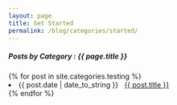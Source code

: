 ```yaml
---
layout: page
title: Get Started
permalink: /blog/categories/started/
---
```


<h5> Posts by Category : {{ page.title }} </h5>

<div class="card">
{% for post in site.categories.testing %}
 <li class="category-posts"><span>{{ post.date | date_to_string }}</span> &nbsp; <a href="{{ post.url }}">{{ post.title }}</a></li>
{% endfor %}
</div>
